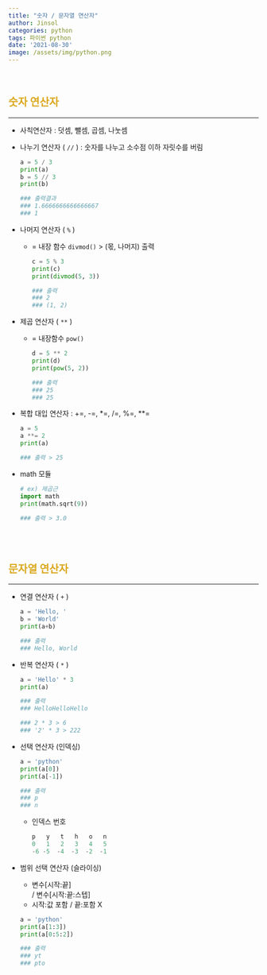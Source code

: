 ```yaml
---
title: "숫자 / 문자열 연산자"
author: Jinsol
categories: python
tags: 파이썬 python
date: '2021-08-30'
image: /assets/img/python.png
---
```


<br>

## <span style="color:#dba91f">숫자 연산자</span>
<hr>

- 사칙연산자 : 덧셈, 뺄셈, 곱셈, 나눗셈

- 나누기 연산자 ( `//` ) : 숫자를 나누고 소수점 이하 자릿수를 버림
    ```python
    a = 5 / 3
    print(a)
    b = 5 // 3
    print(b)

    ### 출력결과
    ### 1.6666666666666667
    ### 1
    ```

- 나머지 연산자 ( `%` )
    - = 내장 함수 `divmod()` > (몫, 나머지) 출력
        ```python
        c = 5 % 3
        print(c)
        print(divmod(5, 3))

        ### 출력
        ### 2
        ### (1, 2)
        ```

- 제곱 연산자 ( `**` )
    - = 내장함수 `pow()`
        ```python
        d = 5 ** 2
        print(d)
        print(pow(5, 2))

        ### 출력
        ### 25
        ### 25
        ```

- 복합 대입 연산자 : +=, -=, *=, /=, %=, **=
    ```python
    a = 5
    a **= 2
    print(a)

    ### 출력 > 25
    ```

- math 모듈
    ```python
    # ex) 제곱근
    import math
    print(math.sqrt(9))

    ### 출력 > 3.0
    ```

<br><br>

## <span style="color:#dba91f">문자열 연산자</span>
<hr>

- 연결 연산자 ( `+` )
    ```python
    a = 'Hello, '
    b = 'World'
    print(a+b)

    ### 출력
    ### Hello, World
    ```

- 반복 연산자 ( `*` )
    ```python
    a = 'Hello' * 3
    print(a)

    ### 출력
    ### HelloHelloHello

    ### 2 * 3 > 6
    ### '2' * 3 > 222
    ```

- 선택 연산자 (인덱싱)
    ```python
    a = 'python'
    print(a[0])
    print(a[-1])

    ### 출력
    ### p
    ### n
    ```

    - 인덱스 번호 
        ```python
        p   y   t   h   o   n
        0   1   2   3   4   5
        -6 -5  -4  -3  -2  -1
        ```

- 범위 선택 연산자 (슬라이싱)
    -  변수[시작:끝] <br>
    / 변수[시작:끝:스텝]
    - 시작:값 포함 / 끝:포함 X

    ```python
    a = 'python'
    print(a[1:3])
    print(a[0:5:2])

    ### 출력
    ### yt
    ### pto
    ```

